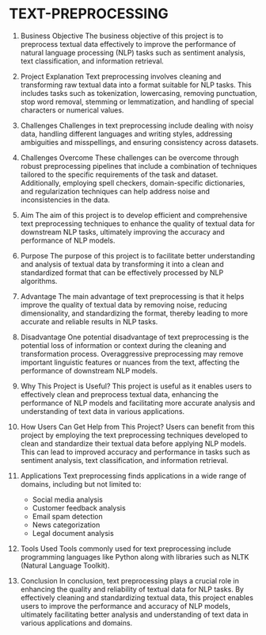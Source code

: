 # TEXT-PREPROCESSING

1.	Business Objective
 The business objective of this project is to preprocess textual data effectively to improve the performance of natural language processing (NLP) tasks such as sentiment analysis, text classification, and information retrieval.

2.	Project Explanation
 Text preprocessing involves cleaning and transforming raw textual data into a format suitable for NLP tasks. This includes tasks such as tokenization, lowercasing, removing punctuation, stop word removal, stemming or lemmatization, and handling of special characters or numerical values.

3.	Challenges
 Challenges in text preprocessing include dealing with noisy data, handling different languages and writing styles, addressing ambiguities and misspellings, and ensuring consistency across datasets.

4.	Challenges Overcome
 These challenges can be overcome through robust preprocessing pipelines that include a combination of techniques tailored to the specific requirements of the task and dataset. Additionally, employing spell checkers, domain-specific dictionaries, and regularization techniques can help address noise and inconsistencies in the data.

5.	Aim
 The aim of this project is to develop efficient and comprehensive text preprocessing techniques to enhance the quality of textual data for downstream NLP tasks, ultimately improving the accuracy and performance of NLP models.

6.	Purpose
 The purpose of this project is to facilitate better understanding and analysis of textual data by transforming it into a clean and standardized format that can be effectively processed by NLP algorithms.

7.	Advantage
 The main advantage of text preprocessing is that it helps improve the quality of textual data by removing noise, reducing dimensionality, and standardizing the format, thereby leading to more accurate and reliable results in NLP tasks.

8.	Disadvantage
 One potential disadvantage of text preprocessing is the potential loss of information or context during the cleaning and transformation process. Overaggressive preprocessing may remove important linguistic features or nuances from the text, affecting the performance of downstream NLP models.

9.	Why This Project is Useful?
 This project is useful as it enables users to effectively clean and preprocess textual data, enhancing the performance of NLP models and facilitating more accurate analysis and understanding of text data in various applications.

10.	How Users Can Get Help from This Project?
 Users can benefit from this project by employing the text preprocessing techniques developed to clean and standardize their textual data before applying NLP models. This can lead to improved accuracy and performance in tasks such as sentiment analysis, text classification, and information retrieval.

11.	Applications
 Text preprocessing finds applications in a wide range of domains, including but not limited to:
    - Social media analysis
    - Customer feedback analysis
    - Email spam detection
    - News categorization
    - Legal document analysis

12.	Tools Used
 Tools commonly used for text preprocessing include programming languages like Python along with libraries such as NLTK (Natural Language Toolkit).

13.	Conclusion
 In conclusion, text preprocessing plays a crucial role in enhancing the quality and reliability of textual data for NLP tasks. By effectively cleaning and standardizing textual data, this project enables users to improve the performance and accuracy of NLP models, ultimately facilitating better analysis and understanding of text data in various applications and domains.
